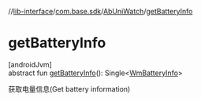 //[lib-interface](../../../index.md)/[com.base.sdk](../index.md)/[AbUniWatch](index.md)/[getBatteryInfo](get-battery-info.md)

# getBatteryInfo

[androidJvm]\
abstract fun [getBatteryInfo](get-battery-info.md)(): Single&lt;[WmBatteryInfo](../../com.base.sdk.entity.data/-wm-battery-info/index.md)&gt;

获取电量信息(Get battery information)
